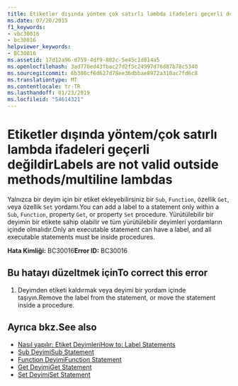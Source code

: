 ```yaml
---
title: Etiketler dışında yöntem çok satırlı lambda ifadeleri geçerli değildir
ms.date: 07/20/2015
f1_keywords:
- vbc30016
- bc30016
helpviewer_keywords:
- BC30016
ms.assetid: 17d12a96-d759-4df9-882c-5e45c1d814a5
ms.openlocfilehash: 3ad770ed43fbac27d2f5c24997d76d87b78c5340
ms.sourcegitcommit: 6b308cf6d627d78ee36dbbae8972a310ac7fd6c8
ms.translationtype: MT
ms.contentlocale: tr-TR
ms.lasthandoff: 01/23/2019
ms.locfileid: "54614321"
---
```

# <a name="labels-are-not-valid-outside-methodsmultiline-lambdas"></a><span data-ttu-id="7d169-102">Etiketler dışında yöntem/çok satırlı lambda ifadeleri geçerli değildir</span><span class="sxs-lookup"><span data-stu-id="7d169-102">Labels are not valid outside methods/multiline lambdas</span></span>
<span data-ttu-id="7d169-103">Yalnızca bir deyim için bir etiket ekleyebilirsiniz bir `Sub`, `Function`, özellik `Get`, veya özellik `Set` yordamı.</span><span class="sxs-lookup"><span data-stu-id="7d169-103">You can add a label to a statement only within a `Sub`, `Function`, property `Get`, or property `Set` procedure.</span></span> <span data-ttu-id="7d169-104">Yürütülebilir bir deyimin bir etikete sahip olabilir ve tüm yürütülebilir deyimleri yordamların içinde olmalıdır.</span><span class="sxs-lookup"><span data-stu-id="7d169-104">Only an executable statement can have a label, and all executable statements must be inside procedures.</span></span>  
  
 <span data-ttu-id="7d169-105">**Hata Kimliği:** BC30016</span><span class="sxs-lookup"><span data-stu-id="7d169-105">**Error ID:** BC30016</span></span>  
  
## <a name="to-correct-this-error"></a><span data-ttu-id="7d169-106">Bu hatayı düzeltmek için</span><span class="sxs-lookup"><span data-stu-id="7d169-106">To correct this error</span></span>  
  
1.  <span data-ttu-id="7d169-107">Deyimden etiketi kaldırmak veya deyimi bir yordam içinde taşıyın.</span><span class="sxs-lookup"><span data-stu-id="7d169-107">Remove the label from the statement, or move the statement inside a procedure.</span></span>  
  
## <a name="see-also"></a><span data-ttu-id="7d169-108">Ayrıca bkz.</span><span class="sxs-lookup"><span data-stu-id="7d169-108">See also</span></span>
- [<span data-ttu-id="7d169-109">Nasıl yapılır: Etiket Deyimleri</span><span class="sxs-lookup"><span data-stu-id="7d169-109">How to: Label Statements</span></span>](../../visual-basic/programming-guide/program-structure/how-to-label-statements.md)
- [<span data-ttu-id="7d169-110">Sub Deyimi</span><span class="sxs-lookup"><span data-stu-id="7d169-110">Sub Statement</span></span>](../../visual-basic/language-reference/statements/sub-statement.md)
- [<span data-ttu-id="7d169-111">Function Deyimi</span><span class="sxs-lookup"><span data-stu-id="7d169-111">Function Statement</span></span>](../../visual-basic/language-reference/statements/function-statement.md)
- [<span data-ttu-id="7d169-112">Get Deyimi</span><span class="sxs-lookup"><span data-stu-id="7d169-112">Get Statement</span></span>](../../visual-basic/language-reference/statements/get-statement.md)
- [<span data-ttu-id="7d169-113">Set Deyimi</span><span class="sxs-lookup"><span data-stu-id="7d169-113">Set Statement</span></span>](../../visual-basic/language-reference/statements/set-statement.md)
